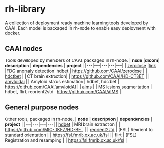 # rh-library
A collection of deployment ready machine learning tools developed by CAAI. Each model is packaged in rh-node to enable easy deployment with docker.

## CAAI nodes
Tools developed by members of CAAI, packaged in rh-node. 
| **node** |**dicom**| **description** | **dependencies** | **project** |
|---|---|---|---|---|
| [zerodose](nodes/zerodose) |[link](dicom_nodes/zerodose) |FDG anomaly detection| hdbet | https://github.com/CAAI/zerodose |
| [hdctbet](nodes/hdctbet) | | CT brain extraction|  | https://github.com/CAAI/HD-CTBET |
| [amyloidai](nodes/amyloidAI) | | Amyloid status estimation | hdbet, hdctbet | https://github.com/CAAI/amyloidAI |
| [aims](nodes/aims) | | MS lesions segmentation | hdbet, flirt, reorient2std | https://github.com/CAAI/AIMS |

## General purpose nodes
Other tools, packaged in rh-node. 
| **node** | **description** | **dependencies** | **project** |
|---|---|---|---|
| [hdbet](nodes/hdbet) | MRI brain extraction |  | https://github.com/MIC-DKFZ/HD-BET |
| [reorient2std](nodes/reorient2std) | (FSL) Reorient to standard orientation |  | https://fsl.fmrib.ox.ac.uk/fsl |
| [flirt](nodes/flirt) | (FSL) Registration and resampling |  | https://fsl.fmrib.ox.ac.uk/fsl |

